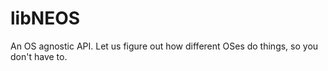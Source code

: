 # libNEOS
An OS agnostic API. Let us figure out how different OSes do things, so you don't have to.
